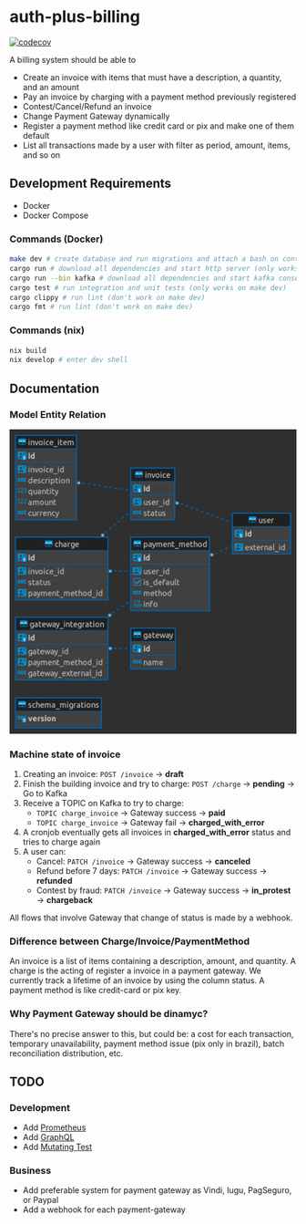 # auth-plus-billing

[![codecov](https://codecov.io/gh/auth-plus/auth-plus-billing/branch/main/graph/badge.svg?token=PO6CQJDQJH)](https://codecov.io/gh/auth-plus/auth-plus-billing)

A billing system should be able to

- Create an invoice with items that must have a description, a quantity, and an amount
- Pay an invoice by charging with a payment method previously registered
- Contest/Cancel/Refund an invoice
- Change Payment Gateway dynamically
- Register a payment method like credit card or pix and make one of them default
- List all transactions made by a user with filter as period, amount, items, and so on

## Development Requirements

- Docker
- Docker Compose

### Commands (Docker)

```bash
make dev # create database and run migrations and attach a bash on container
cargo run # download all dependencies and start http server (only works on make dev)
cargo run --bin kafka # download all dependencies and start kafka consumer server (only works on make dev)
cargo test # run integration and unit tests (only works on make dev)
cargo clippy # run lint (don't work on make dev)
cargo fmt # run lint (don't work on make dev)
```

### Commands (nix)

```bash
nix build
nix develop # enter dev shell
```

## Documentation

### Model Entity Relation

![diagram made by DBeaver](/doc/MER.png "Database Diagram")

### Machine state of invoice

1. Creating an invoice: `POST /invoice` -> **draft**
2. Finish the building invoice and try to charge: `POST /charge` -> **pending** -> Go to Kafka
3. Receive a TOPIC on Kafka to try to charge:
    - `TOPIC charge_invoice` -> Gateway success -> **paid**
    - `TOPIC charge_invoice` -> Gateway fail -> **charged_with_error**
4. A cronjob eventually gets all invoices in **charged_with_error** status and tries to charge again
5. A user can:
    - Cancel: `PATCH /invoice` -> Gateway success -> **canceled**
    - Refund before 7 days: `PATCH /invoice` -> Gateway success -> **refunded**
    - Contest by fraud: `PATCH /invoice` -> Gateway success -> **in_protest** -> **chargeback**

All flows that involve Gateway that change of status is made by a webhook.

### Difference between Charge/Invoice/PaymentMethod

An invoice is a list of items containing a description, amount, and quantity. A charge is the acting of register a invoice in a payment gateway. We currently track a lifetime of an invoice by using the column status. A payment method is like credit-card or pix key.

### Why Payment Gateway should be dinamyc?

There's no precise answer to this, but could be: a cost for each transaction, temporary unavailability, payment method issue (pix only in brazil), batch reconciliation distribution,  etc.

## TODO

### Development

- Add [Prometheus](https://github.com/tikv/rust-prometheus)
- Add [GraphQL](https://github.com/graphql-rust/juniper)
- Add [Mutating Test](https://github.com/llogiq/mutagen)

### Business

- Add preferable system for payment gateway as Vindi, Iugu, PagSeguro, or Paypal
- Add a webhook for each payment-gateway
